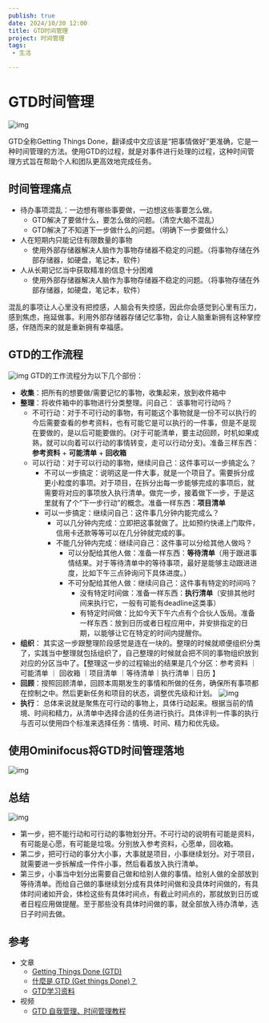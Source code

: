 ```yaml
---
publish: true
date: 2024/10/30 12:00
title: GTD时间管理
project: 时间管理
tags:
 - 生活

---
```


# GTD时间管理

![img](/life/gtd-process1.png)

GTD全称Getting Things Done，翻译成中文应该是“把事情做好”更准确，它是一种时间管理的方法。使用GTD的过程，就是对事件进行处理的过程，这种时间管理方式旨在帮助个人和团队更高效地完成任务。

## 时间管理痛点

- 待办事项混乱：一边想有哪些事要做，一边想这些事要怎么做。
  - GTD解决了要做什么，要怎么做的问题。（清空大脑不混乱）
  - GTD解决了不知道下一步做什么的问题。（明确下一步要做什么）
- 人在短期内只能记住有限数量的事物
  - 使用外部存储器解决人脑作为事物存储器不稳定的问题。（将事物存储在外部存储器，如硬盘，笔记本，软件）
- 人从长期记忆当中获取精准的信息十分困难
  - 使用外部存储器解决人脑作为事物存储器不稳定的问题。（将事物存储在外部存储器，如硬盘，笔记本，软件）

混乱的事项让人心里没有把控感，人脑会有失控感，因此你会感觉到心里有压力，感到焦虑，拖延做事。利用外部存储器存储记忆事物，会让人脑重新拥有这种掌控感，伴随而来的就是重新拥有幸福感。

## GTD的工作流程

![img](/life/gtd-process2.png)
GTD的工作流程分为以下几个部份：

- **收集**：把所有的想要做/需要记忆的事物，收集起来，放到收件箱中
- **整理**：将收件箱中的事物进行分类整理。问自己： 该事物可行动吗？
  - 不可行动：对于不可行动的事物，有可能这个事物就是一份不可以执行的今后需要查看的参考资料，也有可能它是可以执行的一件事，但是不是现在要做的，是以后可能要做的。(对于可能清单，要主动回顾，时机如果成熟，就可以向着可以行动的事情转变，走可以行动分支)。准备三样东西：**参考资料** + **可能清单** + **回收箱**
  - 可以行动：对于可以行动的事物，继续问自己：这件事可以一步搞定么？
    - 不可以一步搞定：说明这是一件大事，就是一个项目了。需要拆分成更小粒度的事项。对于项目，在拆分出每一步能够完成的事项后，就需要将对应的事项放入执行清单。做完一步，接着做下一步，于是这里就有了个”下一步行动”的概念。准备一样东西：**项目清单**
    - 可以一步搞定：继续问自己：这件事几分钟内能完成么？
      - 可以几分钟内完成：立即把这事就做了。比如预约快递上门取件，信用卡还款等等可以在几分钟就完成的事。
      - 不能几分钟内完成：继续问自己：这件事可以分给其他人做吗？
        - 可以分配给其他人做：准备一样东西：**等待清单**（用于跟进事情结果。对于等待清单中的等待事项，最好是能够主动跟进进度，比如下午三点钟询问下具体进度。）
        - 不可分配给其他人做：继续问自己：这件事有特定的时间吗？
          - 没有特定时间做：准备一样东西：**执行清单**（安排其他时间来执行它，一般有可能有deadline这类事）
          - 有特定时间做：比如今天下午六点有个合伙人饭局。准备一样东西：放到日历或者日程应用中，并安排指定的日期，以能够让它在特定的时间内提醒你。
- **组织**：
  其实这一步跟整理阶段感觉是连在一块的。整理的时候就顺便组织分类了，实践当中整理就包括组织了，自己整理的时候就会把不同的事物组织放到对应的分区当中了。【整理这一步的过程输出的结果是几个分区：参考资料 ｜ 可能清单 ｜ 回收箱 ｜项目清单 ｜等待清单｜执行清单｜日历 】
- **回顾**：按照回顾清单，回顾本周期发生的事情和所做的任务，确保所有事项都在控制之中。然后更新任务和项目的状态，调整优先级和计划。
  ![img](/life/gtd-weekly-review.png)
- **执行**：
  总体来说就是聚焦在可行动的事物上，具体行动起来。根据当前的情境、时间和精力，从清单中选择合适的任务进行执行。具体评判一件事的执行与否可以使用四个标准来选择任务：情境、时间、精力和优先级。

## 使用Ominifocus将GTD时间管理落地

![img](/life/omnifocus-use.png)

## 总结

![img](/life/gtd-process3.png)

- 第一步，把不能行动和可行动的事物划分开。不可行动的说明有可能是资料，有可能是心愿，有可能是垃圾。分别放入参考资料，心愿单，回收箱。
- 第二步，把可行动的事分大小事，大事就是项目，小事继续划分。对于项目，就需要进一步拆解成一件件小事，然后看着放入执行清单。
- 第三步，小事当中划分出需要自己做和给别人做的事情。给别人做的全部放到等待清单。而给自己做的事继续划分成有具体时间做和没具体时间做的，有具体时间诸如开会，体检这些有具体时间点，有截止时间点的，那就放到日历或者日程应用做提醒。至于那些没有具体时间做的事，就全部放入待办清单，选日子时间去做。

## 参考

- 文章
  - [Getting Things Done (GTD)](https://www.zenflowchart.com/guides/gtd-flowchart)
  - [什麼是 GTD (Get things Done)？](https://medium.com/pm%E7%9A%84%E7%94%9F%E7%94%A2%E5%8A%9B%E5%B7%A5%E5%85%B7%E7%AE%B1/%E4%BB%80%E9%BA%BC%E6%98%AF-gtd-get-things-done-1e266f71244a)
  - [GTD学习资料](https://www.cnblogs.com/gshang/p/16464093.html)
- 视频
  - [GTD 自我管理、时间管理教程](https://www.bilibili.com/video/BV1wE411176Q/?spm_id_from=333.337.search-card.all.click&vd_source=c899446e6f6ea3d984a4622ddf9c14a1)

